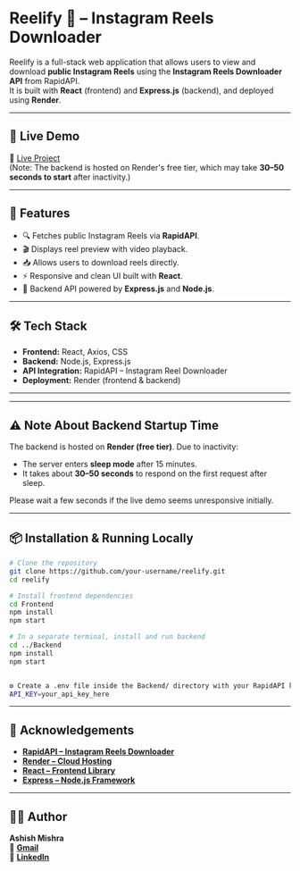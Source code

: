 # Reelify 🎥 – Instagram Reels Downloader

Reelify is a full-stack web application that allows users to view and download **public Instagram Reels** using the **Instagram Reels Downloader API** from RapidAPI.  
It is built with **React** (frontend) and **Express.js** (backend), and deployed using **Render**.

---

## 🚀 Live Demo

🔗 [Live Project](https://reelify-frontend-ptcj.onrender.com)  
(Note: The backend is hosted on Render's free tier, which may take **30–50 seconds to start** after inactivity.)

---

## 📌 Features

- 🔍 Fetches public Instagram Reels via **RapidAPI**.
- 🎬 Displays reel preview with video playback.
- 📥 Allows users to download reels directly.
- ⚡ Responsive and clean UI built with **React**.
- 🔗 Backend API powered by **Express.js** and **Node.js**.

---

## 🛠️ Tech Stack

- **Frontend:** React, Axios, CSS
- **Backend:** Node.js, Express.js
- **API Integration:** RapidAPI – Instagram Reel Downloader
- **Deployment:** Render (frontend & backend)

---

---

## ⚠️ Note About Backend Startup Time

The backend is hosted on **Render (free tier)**. Due to inactivity:
- The server enters **sleep mode** after 15 minutes.
- It takes about **30–50 seconds** to respond on the first request after sleep.

Please wait a few seconds if the live demo seems unresponsive initially.

---

## 📦 Installation & Running Locally

```bash
# Clone the repository
git clone https://github.com/your-username/reelify.git
cd reelify

# Install frontend dependencies
cd Frontend
npm install
npm start

# In a separate terminal, install and run backend
cd ../Backend
npm install
npm start


⚙️ Create a .env file inside the Backend/ directory with your RapidAPI key:
API_KEY=your_api_key_here
```
---

## 🙌 **Acknowledgements**

- **[RapidAPI – Instagram Reels Downloader](https://rapidapi.com/)**
- **[Render – Cloud Hosting](https://render.com)**
- **[React – Frontend Library](https://reactjs.org/)**
- **[Express – Node.js Framework](https://expressjs.com/)**

---

## 🧑‍💻 **Author**

**Ashish Mishra**  
📧 **[Gmail](mailto:ashishkumar376230@gmail.com)**  
🔗 **[LinkedIn](https://www.linkedin.com/in/ashishbmishra/)**  



